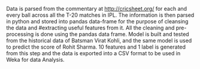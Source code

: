 Data is parsed from the commentary at http://cricsheet.org/ for each and every ball across all the T-20 matches in IPL. The information is then parsed in python and stored into pandas data-frame for the purpose of cleansing the data and #extracting useful features from it. All the cleaning and pre-processing is done using the pandas data frame. Model is built and tested from the historical data of Batsman Virat Kohli, and the same model is used to predict the score of Rohit Sharma. 10 features and 1 label is generated from this step and the data is exported into a CSV format to be used in Weka for data Analysis.
